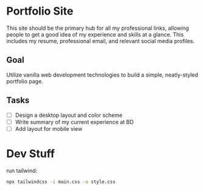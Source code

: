 # Portfolio Site

This site should be the primary hub for all my professional links, allowing people to get a good idea of my experience
and skills at a glance. This includes my resume, professional email, and relevant social media profiles.

## Goal

Utilize vanilla web development technologies to build a simple, neatly-styled portfolio page.

## Tasks

- [ ] Design a desktop layout and color scheme
- [ ] Write summary of my current experience at BD
- [ ] Add layout for mobile view

# Dev Stuff

run tailwind:

```bash
npx tailwindcss -i main.css -o style.css
```
